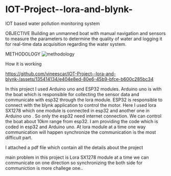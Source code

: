 # IOT-Project--lora-and-blynk-
IOT based water pollution monitoring system

OBJECTIVE
Building an unmanned boat with manual navigation and sensors to 
measure the parameters to determine the quality of water and 
logging it for real-time data acquisition regarding the water system.

METHODOLOGY
![methodology](https://github.com/vineescar/IOT-Project--lora-and-blynk-/assets/135414134/f3de3958-e7c7-4cd4-8fce-acea37ee387c)
 
 How it is working
 
 
https://github.com/vineescar/IOT-Project--lora-and-blynk-/assets/135414134/e404e8ed-80e6-45b9-bfce-b600c285bc34



In this project I used Arduino uno and ESP32 modules.
Arduino uno is with the boat which is responsible for collecting the sensor data and communicate with esp32 through the lora module.
ESP32 is responsible to connect with the blynk application to control the motor.
Here I used lora SX1278 which one module is connected in esp32 and another one in Arduino uno .
So only the esp32 need internet connection. We can control the boat about 10km range from esp32.
I am providing the code which is coded in esp32 and Arduino uno.
At lora module at a time one way communication will happen synchronize the communication is the most difficult part.

I attached a pdf file which contain all the details about the project

main problem in this project is Lora SX1278 module at a time we can communicate on one direction so synchronizing the both side for communiction is more challege one..








